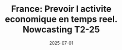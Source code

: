 ---
title: "France: Prevoir l activite economique en temps reel. Nowcasting T2-25"
collection: publications
category: policy_reports
permalink: /publication/2025_nowcast_natixis
date: 2025-07-01
venue: 'Special Report, Research 24'
paperurl: 'https://research.natixis.com/Site/en/publication/_r2SQmdOsyCuBQre_jTF1g%3D%3D?from=share'
bibtexurl: '/files/bibtex_2025_natixis.bib'
---